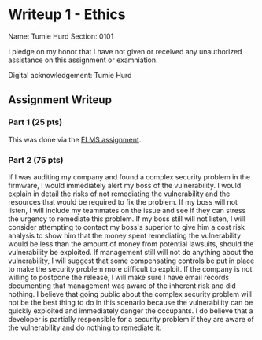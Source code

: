 Writeup 1 - Ethics
======

Name: Tumie Hurd
Section: 0101

I pledge on my honor that I have not given or received any unauthorized assistance on this assignment or examniation.

Digital acknowledgement: Tumie Hurd

## Assignment Writeup

### Part 1 (25 pts)

This was done via the [ELMS assignment](https://myelms.umd.edu/courses/1251976/assignments/4726433).

### Part 2 (75 pts)

If I was auditing my company and found a complex security problem in the firmware, I would immediately alert my boss of the vulnerability. I would explain in detail the risks of not remediating the vulnerability and the resources that would be required to fix the problem. If my boss will not listen, I will include my teammates on the issue and see if they can stress the urgency to remediate this problem.  If my boss still will not listen, I will consider attempting to contact my boss's superior to give him a cost risk analysis to show him that the money spent remediating the vulnerability would be less than the amount of money from potential lawsuits, should the vulnerability be exploited.  If management still will not do anything about the vulnerability, I will suggest that some compensating controls be put in place to make the security problem more difficult to exploit. If the company is not willing to postpone the release, I will make sure I have email records documenting that management was aware of the inherent risk and did nothing. I believe that going public about the complex security problem will not be the best thing to do in this scenario because the vulnerability can be quickly exploited and immediately danger the occupants.  I do believe that a developer is partially responsible for a security problem if they are aware of the vulnerability and do nothing to remediate it. 
